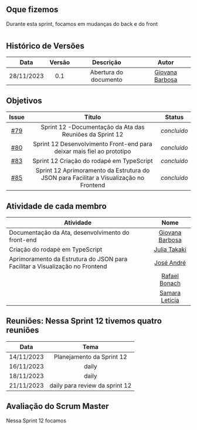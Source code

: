 ## Oque fizemos

Durante esta sprint, focamos em mudanças do back e do front

#

## Histórico de Versões

| Data       | Versão | Descrição                                 | Autor             |
| :--------: | :----: | :--------------------:                    | :---------------: |
| 28/11/2023 |  0.1   | Abertura do documento                     | [Giovana Barbosa ](https://github.com/gio221) |

## Objetivos
|                            Issue                             |              Título               |                    Status                     |
| :----------------------------------------------------------: | :-------------------------------: | :-------------------------------------------------: |
| [#79](https://github.com/unb-mds/2023-2-Squad07/issues/79) |  Sprint 12 -Documentação da Ata das Reuniões da Sprint 12   |_concluido_  |
 | [#80](https://github.com/unb-mds/2023-2-Squad07/issues/80) |  Sprint 12 Desenvolvimento Front-end para deixar mais fiel ao prototipo   |_concluido_ |
 | [#83](https://github.com/unb-mds/2023-2-Squad07/issues/83) |  Sprint 12 Criação do rodapé em TypeScript  |_concluido_  |
| [#85](https://github.com/unb-mds/2023-2-Squad07/issues/85) |  Sprint 12 Aprimoramento da Estrutura do JSON para Facilitar a Visualização no Frontend   |_concluido_ |
 
  

## Atividade de cada membro
 Atividade        |                                                                           Nome                                                                            |
| ------------- | :-------------------------------------------------------------------------------------------------------------------------------------------------------: |
|Documentação da Ata, desenvolvimento do front-end|                                                    [Giovana Barbosa ](https://github.com/gio221)                                                    |
|Criação do rodapé em TypeScript |                                                    [Julia Takaki](https://github.com/juliatakaki)                                                    |
|Aprimoramento da Estrutura do JSON para Facilitar a Visualização no Frontend|                [José André](https://github.com/joseandre25)                                                     |
|  |                                                    [Rafael Bonach](https://github.com/RafaBonach)                                                    |
|   |                                                    [Samara Leticia](https://github.com/samarawwleticia)       |  


## Reuniões: Nessa Sprint 12 tivemos quatro reuniões

| Data       | Tema                             
| :---------:| :---------------------------------------------:      
| 14/11/2023 |  Planejamento da Sprint 12
| 16/11/2023 |  daily  
| 18/11/2023 |  daily 
| 21/11/2023 |  daily  para review da sprint 12

## Avaliação do Scrum Master

Nessa Sprint 12 focamos 